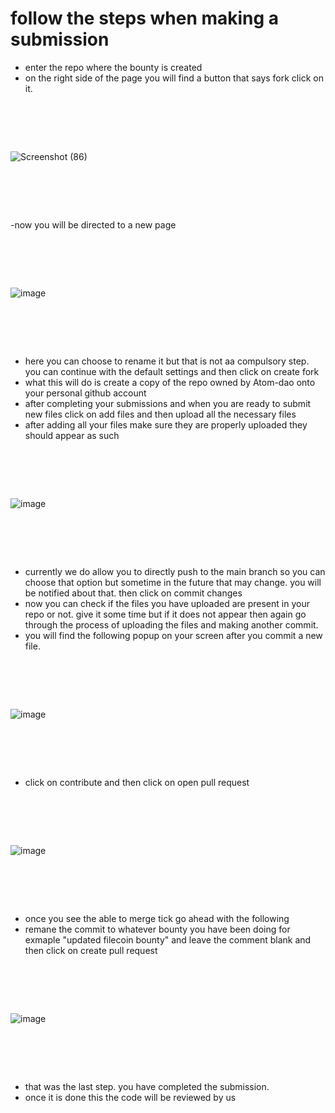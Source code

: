 # follow the steps when making a submission

- enter the repo where the bounty is created 
- on the right side of the page you will find a button that says fork click on it.

<pre>




</pre>

![Screenshot (86)](https://user-images.githubusercontent.com/105858982/182297128-37c35726-9359-4825-8053-408eda9eb752.png)
<pre>




</pre>

-now you will be directed to a new page 
<pre>




</pre>
![image](https://user-images.githubusercontent.com/105858982/182297255-7a58bac9-777d-4507-9932-b1765c536b97.png)
<pre>




</pre>
- here you can choose to rename it but that is not aa compulsory step. you can continue with the default settings and then click on create fork
- what this will do is create a copy of the repo owned by Atom-dao onto your personal github account
- after completing your submissions and when you are ready to submit new files click on add files and then upload all the necessary files 
- after adding all your files make sure they are properly uploaded they should appear as such
<pre>




</pre>
![image](https://user-images.githubusercontent.com/105858982/182298043-955d382d-1c80-4f7e-b7b0-88ddae8a7cfb.png)

<pre>




</pre>
- currently we do allow you to directly push to the main branch so you can choose that option but sometime in the future that may change. you will be notified about that. then click on commit changes
- now you can check if the files you have uploaded are present in your repo or not. give it some time but if it does not appear then again go through the process of uploading the files and making another commit. 
- you will find the following popup on your screen after you commit a new file. 
<pre>




</pre>
![image](https://user-images.githubusercontent.com/105858982/182299276-438f4e2d-df09-42be-b07b-d5289c582c59.png)

<pre>




</pre>
- click on contribute and then click on open pull request
<pre>




</pre>
![image](https://user-images.githubusercontent.com/105858982/182300165-7975d4d1-504a-40df-8bdf-60fcab04c5cb.png)
<pre>




</pre>
- once you see the able to merge tick go ahead with the following
- remane the commit to whatever bounty you have been doing for exmaple "updated filecoin bounty" and leave the comment blank and then click on create pull request
<pre>




</pre>
![image](https://user-images.githubusercontent.com/105858982/182300365-f8c25702-2491-4039-bf05-e77308bb2ac0.png)
<pre>




</pre>
- that was the last step. you have completed the submission.
-  once it is done this the code will be reviewed by us



